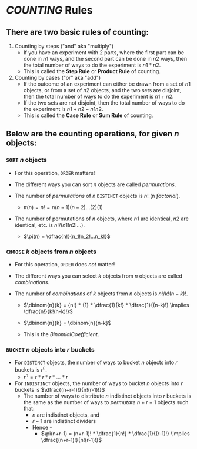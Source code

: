 # $COUNTING$ Rules

## There are two basic rules of counting:
1. Counting by steps ("and" aka "multiply")
    * If you have an experiment with 2 parts, where the first part can be done in $n1$ ways, and the second part can be done in $n2$ ways, then the total number of ways to do the experiment is $n1 * n2$.
    * This is called the **Step Rule** or **Product Rule** of counting.
2. Counting by cases ("or" aka "add")
    * If the outcome of an experiment can either be drawn from a set of $n1$ objects, or from a set of $n2$ objects, and the two sets are disjoint, then the total number of ways to do the experiment is $n1 + n2$.
    * If the two sets are not disjoint, then the total number of ways to do the experiment is $n1 + n2 - n1n2$.
    * This is called the **Case Rule** or **Sum Rule** of counting.


## Below are the counting operations, for given $n$ objects:

### `SORT` $n$ objects
* For this operation, `ORDER` matters!
* The different ways you can sort $n$ objects are called $permutations$.
* The number of $permutations$ of $n$ `DISTINCT` objects is $n!$ (n $factorial$).
    * $\pi(n) = n! = n(n-1)(n-2)...(2)(1)$

* The number of permutations of $n$ objects, where $n1$ are identical, $n2$ are identical, etc. is $n!/(n1!n2!...)$.
    * $\pi(n) = \dfrac{n!}{n_1!n_2!...n_k!}$

### `CHOOSE` $k$ objects from $n$ objects
* For this operation, `ORDER` does _not_ matter!
* The different ways you can select $k$ objects from $n$ objects are called $combinations$.
* The number of $combinations$ of $k$ objects from $n$ objects is $n!/k!(n-k)!$.

    * $\dbinom{n}{k} = {n!} * {1} * \dfrac{1}{k!} * \dfrac{1}{(n-k)!} \implies \dfrac{n!}{k!(n-k)!}$

    * $\dbinom{n}{k} = \dbinom{n}{n-k}$
    * This is the $Binomial Coefficient$.


### `BUCKET` $n$ objects into $r$ buckets
* For `DISTINCT` objects, the number of ways to bucket $n$ objects into $r$ buckets is $r^n$.
    * $r^n = r * r * r * ... * r$
* For `INDISTINCT` objects, the number of ways to bucket $n$ objects into $r$ buckets is $\dfrac{(n+r-1)!}{n!(r-1)!}$
    * The number of ways to distribute $n$ indistinct objects into $r$ buckets is the same as the number of ways to $permutate$ $n+r-1$ objects such that:
        * $n$ are indistinct objects, and 
        * $r-1$ are indistinct dividers
        * Hence - 
            * $\pi(n+r-1) = (n+r-1)! * \dfrac{1}{n!} * \dfrac{1}{(r-1)!} \implies \dfrac{(n+r-1)!}{n!(r-1)!}$

